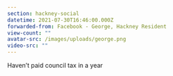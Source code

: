 ```yaml
---
section: hackney-social
datetime: 2021-07-30T16:46:00.000Z
forwarded-from: Facebook - George, Hackney Resident
view-count: ""
avatar-src: /images/uploads/george.png
video-src: ""
---
```

Haven’t paid council tax in a year
